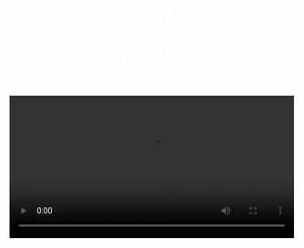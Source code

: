 <html>
 <head>
   <title>wow</title>
 </head>
  <body background="R.jpeg">
    <center><h1><font size="120"><font color="white"><u>get</u></font></font></h1></center>
    <center><h6><font size="10"><font color="white">github.io</font></font></h6></center>
   <video conntrols src="https://www.youtube.com/watch?v=dQw4w9WgXcQ" width="500">
<a href=" https://bulbuwad.github.io/github.io./">go bakc</a>
  </body>
</html>


